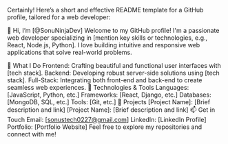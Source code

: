 
Certainly! Here’s a short and effective README template for a GitHub profile, tailored for a web developer:

👋 Hi, I’m [@SonuNinjaDev]
Welcome to my GitHub profile! I'm a passionate web developer specializing in [mention key skills or technologies, e.g., React, Node.js, Python]. I love building intuitive and responsive web applications that solve real-world problems.

🚀 What I Do
Frontend: Crafting beautiful and functional user interfaces with [tech stack].
Backend: Developing robust server-side solutions using [tech stack].
Full-Stack: Integrating both front-end and back-end to create seamless web experiences.
🔧 Technologies & Tools
Languages: [JavaScript, Python, etc.]
Frameworks: [React, Django, etc.]
Databases: [MongoDB, SQL, etc.]
Tools: [Git, etc.]
🌟 Projects
[Project Name]: [Brief description and link]
[Project Name]: [Brief description and link]
📫 Get in Touch
Email: [sonustech0227@gmail.com]
LinkedIn: [LinkedIn Profile]
Portfolio: [Portfolio Website]
Feel free to explore my repositories and connect with me!



<!---
SonuNinjaDev/SonuNinjaDev is a ✨ special ✨ repository because its `README.md` (this file) appears on your GitHub profile.
You can click the Preview link to take a look at your changes.
--->
